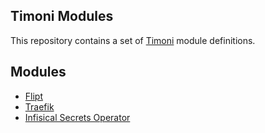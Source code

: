 Timoni Modules
--------------

This repository contains a set of [Timoni](https://timoni.sh) module definitions.

## Modules

- [Flipt](./flipt)
- [Traefik](./traefik)
- [Infisical Secrets Operator](./infisical-secrets-operator)
